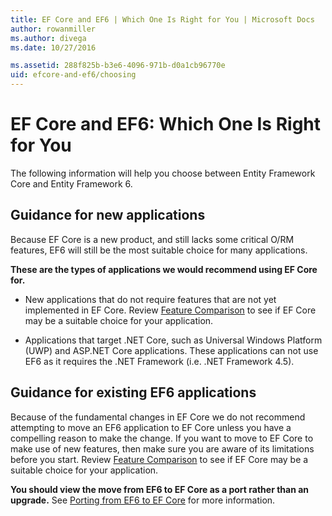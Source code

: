 ```yaml
---
title: EF Core and EF6 | Which One Is Right for You | Microsoft Docs
author: rowanmiller
ms.author: divega
ms.date: 10/27/2016

ms.assetid: 288f825b-b3e6-4096-971b-d0a1cb96770e
uid: efcore-and-ef6/choosing
---
```

# EF Core and EF6: Which One Is Right for You

The following information will help you choose between Entity Framework Core and Entity Framework 6.

## Guidance for new applications

Because EF Core is a new product, and still lacks some critical O/RM features, EF6 will still be the most suitable choice for many applications.

**These are the types of applications we would recommend using EF Core for.**

* New applications that do not require features that are not yet implemented in EF Core. Review [Feature Comparison](features.md) to see if EF Core may be a suitable choice for your application.

* Applications that target .NET Core, such as Universal Windows Platform (UWP) and ASP.NET Core applications. These applications can not use EF6 as it requires the .NET Framework (i.e. .NET Framework 4.5).

## Guidance for existing EF6 applications

Because of the fundamental changes in EF Core we do not recommend attempting to move an EF6 application to EF Core unless you have a compelling reason to make the change. If you want to move to EF Core to make use of new features, then make sure you are aware of its limitations before you start. Review [Feature Comparison](features.md) to see if EF Core may be a suitable choice for your application.

**You should view the move from EF6 to EF Core as a port rather than an upgrade.** See [Porting from EF6 to EF Core](porting/index.md) for more information.
